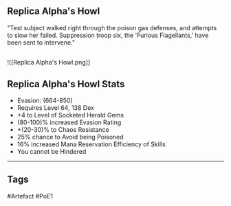## Replica Alpha's Howl
"Test subject walked right through the poison gas defenses, and attempts to slow her
failed. Suppression troop six, the 'Furious Flagellants,' have been sent to intervene."
##
![[Replica Alpha's Howl.png]]
## Replica Alpha's Howl Stats
- Evasion: (664-850)
- Requires Level 64, 138 Dex
- +4 to Level of Socketed Herald Gems
- (80-100)% increased Evasion Rating
- +(20-30)% to Chaos Resistance
- 25% chance to Avoid being Poisoned
- 16% increased Mana Reservation Efficiency of Skills
- You cannot be Hindered


---
## Tags
#Artefact
#PoE1